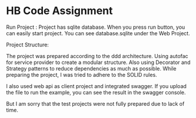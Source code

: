 # HB Code Assignment

Run Project : Project has sqlite database. When you press run button, you can easily start project. You can see database.sqlite under the Web Project.

Project Structure: 

The project was prepared according to the ddd architecture. Using autofac for service provider to create a modular structure.
Also using Decorator and Strategy patterns to reduce dependencies as much as possible. While preparing the project, I was tried to adhere to the SOLID rules.

I also used web api as client project and integrated swagger. If you upload the file to run the example, you can see the result in the swagger console.

But I am sorry that the test projects were not fully prepared due to lack of time.

